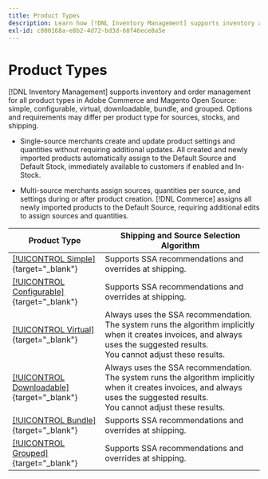 ```yaml
---
title: Product Types
description: Learn how [!DNL Inventory Management] supports inventory and order management for all Adobe Commerce and Magento Open Source product types.
exl-id: c800168a-e8b2-4d72-bd3d-68f46ece8a5e
---
```

# Product Types

[!DNL Inventory Management] supports inventory and order management for all product types in Adobe Commerce and Magento Open Source: simple, configurable, virtual, downloadable, bundle, and grouped. Options and requirements may differ per product type for sources, stocks, and shipping.

- Single-source merchants create and update product settings and quantities without requiring additional updates. All created and newly imported products automatically assign to the Default Source and Default Stock, immediately available to customers if enabled and In-Stock.

- Multi-source merchants assign sources, quantities per source, and settings during or after product creation. [!DNL Commerce] assigns all newly imported products to the Default Source, requiring additional edits to assign sources and quantities.

|Product Type|Shipping and Source Selection Algorithm|
|--|--|
|[[!UICONTROL Simple]](../catalog/product-create-simple.md){target="_blank"}|Supports SSA recommendations and overrides at shipping.|
|[[!UICONTROL Configurable]](../catalog/product-create-configurable.md){target="_blank"}|Supports SSA recommendations and overrides at shipping.|
|[[!UICONTROL Virtual]](../catalog/product-create-virtual.md){target="_blank"}|Always uses the SSA recommendation. The system runs the algorithm implicitly when it creates invoices, and always uses the suggested results.<br/>You cannot adjust these results.|
|[[!UICONTROL Downloadable]](../catalog/product-create-downloadable.md){target="_blank"}|Always uses the SSA recommendation. The system runs the algorithm implicitly when it creates invoices, and always uses the suggested results. <br/>You cannot adjust these results.|
|[[!UICONTROL Bundle]](../catalog/product-create-bundle.md){target="_blank"}|Supports SSA recommendations and overrides at shipping.|
|[[!UICONTROL Grouped]](../catalog/product-create-grouped.md){target="_blank"}|Supports SSA recommendations and overrides at shipping.|
